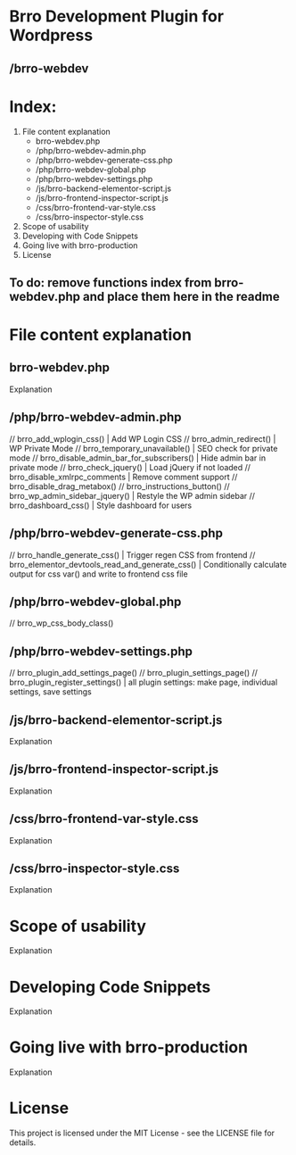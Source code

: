 # Brro Development Plugin for Wordpress
## /brro-webdev
 
# Index:
1. File content explanation
	* brro-webdev.php
 	* /php/brro-webdev-admin.php
 	* /php/brro-webdev-generate-css.php
 	* /php/brro-webdev-global.php
 	* /php/brro-webdev-settings.php
 	* /js/brro-backend-elementor-script.js
 	* /js/brro-frontend-inspector-script.js
 	* /css/brro-frontend-var-style.css
 	* /css/brro-inspector-style.css
2. Scope of usability
3. Developing with Code Snippets
4. Going live with brro-production
5. License

## To do: remove functions index from brro-webdev.php and place them here in the readme

# File content explanation
## brro-webdev.php
Explanation

## /php/brro-webdev-admin.php
// brro_add_wplogin_css()                          | Add WP Login CSS
// brro_admin_redirect()                           | WP Private Mode
// brro_temporary_unavailable()                    | SEO check for private mode
// brro_disable_admin_bar_for_subscribers()        | Hide admin bar in private mode
// brro_check_jquery()                             | Load jQuery if not loaded
// brro_disable_xmlrpc_comments                    | Remove comment support
// brro_disable_drag_metabox()
// brro_instructions_button()
// brro_wp_admin_sidebar_jquery()                  | Restyle the WP admin sidebar
// brro_dashboard_css()                            | Style dashboard for users

## /php/brro-webdev-generate-css.php
// brro_handle_generate_css()                      | Trigger regen CSS from frontend
// brro_elementor_devtools_read_and_generate_css() | Conditionally calculate output for css var() and write to frontend css file

## /php/brro-webdev-global.php
// brro_wp_css_body_class()

## /php/brro-webdev-settings.php
// brro_plugin_add_settings_page()
// brro_plugin_settings_page()
// brro_plugin_register_settings()                 | all plugin settings: make page, individual settings, save settings

## /js/brro-backend-elementor-script.js
Explanation

## /js/brro-frontend-inspector-script.js
Explanation

## /css/brro-frontend-var-style.css
Explanation

## /css/brro-inspector-style.css
Explanation


# Scope of usability
Explanation


# Developing Code Snippets
Explanation


# Going live with brro-production
Explanation


# License
This project is licensed under the MIT License - see the LICENSE file for details.